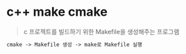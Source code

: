 # c++ make cmake

> c 프로젝트를 빌드하기 위한 Makefile을 생성해주는 프로그램

```txt
cmake -> Makefile 생성 -> make로 Makefile 실행
```
